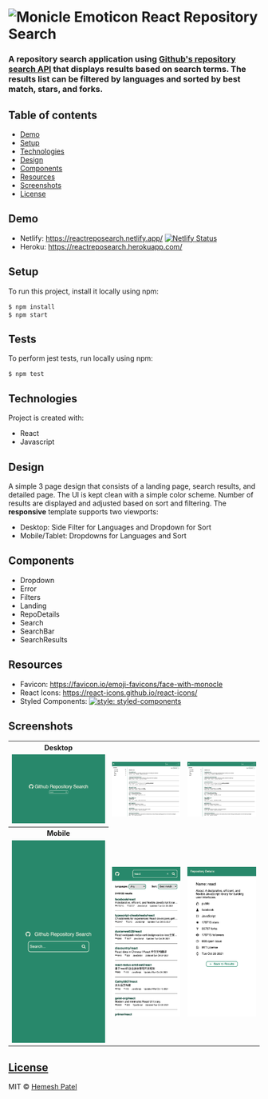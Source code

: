 # ![Monicle Emoticon](/public/favicon.ico) React Repository Search

### A repository search application using [Github's repository search API](https://docs.github.com/en/rest/reference/search#search-repositories) that displays results based on search terms. The results list can be **filtered** by languages and **sorted** by best match, stars, and forks.

## Table of contents

- [Demo](#demo)
- [Setup](#setup)
- [Technologies](#technologies)
- [Design](#design)
- [Components](#components)
- [Resources](#resources)
- [Screenshots](#screenshots)
- [License](#license)

## Demo

- Netlify: https://reactreposearch.netlify.app/ [![Netlify Status](https://api.netlify.com/api/v1/badges/879363d4-3b9a-4cbc-aace-ae752ad279ea/deploy-status)](https://app.netlify.com/sites/reactreposearch/deploys)
- Heroku: https://reactreposearch.herokuapp.com/

## Setup

To run this project, install it locally using npm:

```
$ npm install
$ npm start
```

## Tests

To perform jest tests, run locally using npm:

```
$ npm test
```

## Technologies

Project is created with:

- React
- Javascript

## Design

A simple 3 page design that consists of a landing page, search results, and detailed page. The UI is kept clean with a simple color scheme. Number of results are displayed and adjusted based on sort and filtering. The **responsive** template supports two viewports:

- Desktop: Side Filter for Languages and Dropdown for Sort
- Mobile/Tablet: Dropdowns for Languages and Sort

## Components

- Dropdown
- Error
- Filters
- Landing
- RepoDetails
- Search
- SearchBar
- SearchResults

## Resources

- Favicon: https://favicon.io/emoji-favicons/face-with-monocle
- React Icons: https://react-icons.github.io/react-icons/
- Styled Components: [![style: styled-components](https://img.shields.io/badge/style-%F0%9F%92%85%20styled--components-orange.svg?colorB=daa357&colorA=db748e)](https://github.com/styled-components/styled-components)

## Screenshots

<table>
  <tr>
    <tr>
    <th>Desktop</th>
    </tr>
  </tr>
    <td> <img src="public/DesktopMain.png" alt="1"></td>
    <td><img src="public/DesktopResults.png" alt="2"></td>
    <td><img src="public/DesktopResults.png" alt="2"></td>
   </tr> 
       <tr>
    <th>Mobile</th>
    </tr>
   <tr>
    <td><img src="public/MobileMain.png" alt="3"></td>
    <td><img src="public/MobileResults.png" alt="4">
    <td><img src="public/MobileDetails.png" alt="5">
  </td>
  </tr>
</table>

## [License](https://github.com/hemeshvpatel/ReactRepoSearch/blob/dev/LICENSE)

MIT © [Hemesh Patel](https://github.com/hemeshvpatel)
